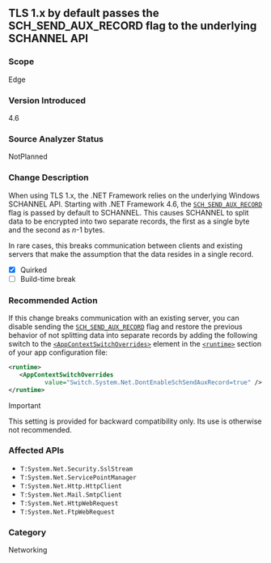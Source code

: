 ## TLS 1.x by default passes the SCH_SEND_AUX_RECORD flag to the underlying SCHANNEL API

### Scope
Edge

### Version Introduced
4.6

### Source Analyzer Status
NotPlanned

### Change Description

When using TLS 1.x, the .NET Framework relies on the underlying Windows SCHANNEL API. Starting with .NET Framework 4.6, the [`SCH_SEND_AUX_RECORD`](https://docs.microsoft.com/windows/desktop/api/schannel/ns-schannel-_schannel_cred) flag is passed by default to SCHANNEL. This causes SCHANNEL to split data to be encrypted into two separate records, the first as a single byte and the second as *n*-1 bytes.   

In rare cases, this breaks communication between clients and existing servers that make the assumption that the data resides in a single record.

- [X] Quirked
- [ ] Build-time break

### Recommended Action

If this change breaks communication with an existing server, you can disable sending the [`SCH_SEND_AUX_RECORD`](https://docs.microsoft.com/windows/desktop/api/schannel/ns-schannel-_schannel_cred) flag and restore the previous behavior of not splitting data into separate records by adding the following switch to the [`<AppContextSwitchOverrides>`](~/docs/framework/configure-apps/file-schema/runtime/appcontextswitchoverrides-element.md) element in the [`<runtime>`](~/docs/framework/configure-apps/file-schema/runtime/runtime-element.md) section of your app configuration file:

```xml
<runtime>
   <AppContextSwitchOverrides   
          value="Switch.System.Net.DontEnableSchSendAuxRecord=true" /> 
</runtime>
```

> [!IMPORTANT] 
> This setting is provided for backward compatibility only. Its use is otherwise not recommended.

### Affected APIs
* `T:System.Net.Security.SslStream`
* `T:System.Net.ServicePointManager`
* `T:System.Net.Http.HttpClient`
* `T:System.Net.Mail.SmtpClient`
* `T:System.Net.HttpWebRequest`
* `T:System.Net.FtpWebRequest`

### Category
Networking

<!--
    ### Original Bug #186985
-->

